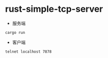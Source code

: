 # rust-simple-tcp-server
* 服务端
```commandline
cargo run
```
* 客户端
```commandline
telnet localhost 7878
```